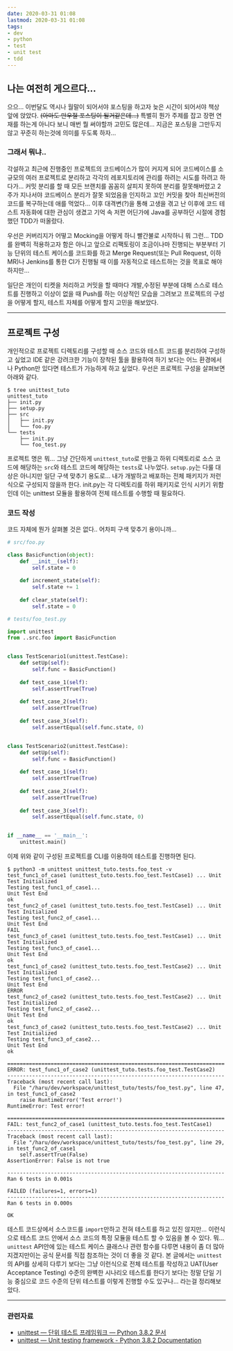 ```yaml
---
date: 2020-03-31 01:08
lastmod: 2020-03-31 01:08
tags:
- dev
- python
- test
- unit test
- tdd
---
```


## 나는 여전히 게으르다...

으으... 이번달도 역시나 월말이 되어서야 포스팅을 하고자 늦은 시간이 되어서야 책상 앞에 앉았다. ~~(아마도 만우절 포스팅이 될거같은데...)~~ 특별히 뭔가 주제를 잡고 장편 연재를 하는게 아니다 보니 매번 뭘 써야할까 고민도 많은데... 지금은 포스팅을 그만두지 않고 꾸준히 하는것에 의미를 두도록 하자...


### 그래서 뭐냐..

각설하고 최근에 진행중인 프로젝트의 코드베이스가 많이 커지게 되어 코드베이스를 소규모의 여러 프로젝트로 분리하고 각각의 레포지토리에 관리를 하려는 시도를 하려고 하다가... 커밋 분리를 할 때 모든 브랜치를 꼼꼼히 살피지 못하여 분리를 잘못해버렸고 2주가 지나서야 코드베이스 분리가 잘못 되었음을 인지하고 꼬인 커밋을 찾아 최신버전의 코드를 복구하는데 애를 먹었다... 이후 대격변(?)을 통해 고생을 겪고 난 이후에 코드 테스트 자동화에 대한 관심이 생겼고 기억 속 저편 어딘가에 Java를 공부하던 시절에 경험했던 TDD가 떠올랐다.

우선은 커버리지가 어떻고 Mocking을 어떻게 하니 빨간불로 시작하니 뭐 그런... TDD를 완벽히 적용하고자 함은 아니고 앞으로 리팩토링이 조금이나마 진행되는 부분부터 기능 단위의 테스트 케이스를 코드화를 하고 Merge Request(또는 Pull Request, 이하 MR)나 Jenkins를 통한 CI가 진행될 때 이를 자동적으로 테스트하는 것을 목표로 해야하지만...

일단은 개인이 티켓을 처리하고 커밋을 할 때마다 개발,수정된 부분에 대해 스스로 테스트를 진행하고 이상이 없을 때 Push를 하는 이상적인 모습을 그려보고 프로젝트의 구성을 어떻게 할지, 테스트 자체를 어떻게 할지 고민을 해보았다.

---

## 프로젝트 구성

개인적으로 프로젝트 디렉토리를 구성할 때 소스 코드와 테스트 코드를 분리하여 구성하고 싶었고 IDE 같은 강려크한 기능이 장착된 툴을 활용하여 하기 보다는 어느 환경에서나 Python만 있다면 테스트가 가능하게 하고 싶었다. 우선은 프로젝트 구성을 살펴보면 아래와 같다.

``` shell
$ tree unittest_tuto
unittest_tuto
├── init.py
├── setup.py
├── src
│   ├── init.py
│   └── foo.py
└── tests
    ├── init.py
    └── foo_test.py
```

프로젝트 명은 뭐... 그냥 간단하게 `unittest_tuto`로 만들고 하위 디렉토리로 소스 코드에 해당하는 `src`와 테스트 코드에 해당하는 `tests`로 나누었다. `setup.py`는 다룰 대상은 아니지만 일단 구색 맞추기 용도로... 내가 개발하고 배포하는 전체 패키지가 저런식으로 구성되지 않을까 한다. init.py는 각 디렉토리를 하위 패키지로 인식 시키기 위함인데 이는 unittest 모듈을 활용하여 전체 테스트를 수행할 때 필요하다.

### 코드 작성

코드 자체에 뭔가 살펴볼 것은 없다.. 어차피 구색 맞추기 용이니까...

```python
# src/foo.py

class BasicFunction(object):
    def __init__(self):
        self.state = 0
        
    def increment_state(self):
        self.state += 1
        
    def clear_state(self):
        self.state = 0
```

```python
# tests/foo_test.py

import unittest
from ..src.foo import BasicFunction


class TestScenario1(unittest.TestCase):
    def setUp(self):
        self.func = BasicFunction()
        
    def test_case_1(self):
        self.assertTrue(True)
        
    def test_case_2(self):
        self.assertTrue(True)
        
    def test_case_3(self):
        self.assertEqual(self.func.state, 0)


class TestScenario2(unittest.TestCase):
    def setUp(self):
        self.func = BasicFunction()
        
    def test_case_1(self):
        self.assertTrue(True)
        
    def test_case_2(self):
        self.assertTrue(True)
        
    def test_case_3(self):
        self.assertEqual(self.func.state, 0)


if __name__ == '__main__':
    unittest.main()
```

이제 위와 같이 구성된 프로젝트를 CLI를 이용하여 테스트를 진행하면 된다.

``` shell
$ python3 -m unittest unittest_tuto.tests.foo_test -v
test_func1_of_case1 (unittest_tuto.tests.foo_test.TestCase1) ... Unit Test Initialized
Testing test_func1_of_case1...
Unit Test End
ok
test_func2_of_case1 (unittest_tuto.tests.foo_test.TestCase1) ... Unit Test Initialized
Testing test_func2_of_case1...
Unit Test End
FAIL
test_func3_of_case1 (unittest_tuto.tests.foo_test.TestCase1) ... Unit Test Initialized
Testing test_func3_of_case1...
Unit Test End
ok
test_func1_of_case2 (unittest_tuto.tests.foo_test.TestCase2) ... Unit Test Initialized
Testing test_func1_of_case2...
Unit Test End
ERROR
test_func2_of_case2 (unittest_tuto.tests.foo_test.TestCase2) ... Unit Test Initialized
Testing test_func2_of_case2...
Unit Test End
ok
test_func3_of_case2 (unittest_tuto.tests.foo_test.TestCase2) ... Unit Test Initialized
Testing test_func3_of_case2...
Unit Test End
ok

======================================================================
ERROR: test_func1_of_case2 (unittest_tuto.tests.foo_test.TestCase2)
----------------------------------------------------------------------
Traceback (most recent call last):
  File "/haru/dev/workspace/unittest_tuto/tests/foo_test.py", line 47, in test_func1_of_case2
    raise RuntimeError('Test error!')
RuntimeError: Test error!

======================================================================
FAIL: test_func2_of_case1 (unittest_tuto.tests.foo_test.TestCase1)
----------------------------------------------------------------------
Traceback (most recent call last):
  File "/haru/dev/workspace/unittest_tuto/tests/foo_test.py", line 29, in test_func2_of_case1
    self.assertTrue(False)
AssertionError: False is not true

----------------------------------------------------------------------
Ran 6 tests in 0.001s

FAILED (failures=1, errors=1)
----------------------------------------------------------------------
Ran 6 tests in 0.000s

OK
```

테스트 코드상에서 소스코드를 `import`만하고 전혀 테스트를 하고 있진 않지만... 이런식으로 테스트 코드 안에서 소스 코드의 특정 모듈을 테스트 할 수 있음을 볼 수 있다. 뭐... `unittest` API안에 있는 테스트 케이스 클래스나 관련 함수를 다루면 내용이 좀 더 많아 지겠지만이는 공식 문서를 직접 참조하는 것이 더 좋을 것 같다. 본 글에서는 `unittest`의 API를 상세히 다루기 보다는 그냥 이런식으로 전체 테스트를 작성하고 UAT(User Acceptance Testing) 수준의 완벽한 시나리오 테스트를 한다기 보다는 정말 단일 기능 중심으로 코드 수준의 단위 테스트를 이렇게 진행할 수도 있구나... 라는걸 정리해보았다.

---

### 관련자료

- [unittest — 단위 테스트 프레임워크 — Python 3.8.2 문서](https://docs.python.org/ko/3/library/unittest.html)
- [unittest — Unit testing framework - Python 3.8.2 Documentation](https://docs.python.org/3/library/unittest.html)
